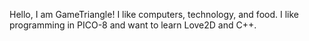 Hello, I am GameTriangle! I like computers, technology, and food. I like programming in PICO-8 and want to learn Love2D and C++.

